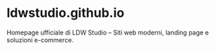 # ldwstudio.github.io
Homepage ufficiale di LDW Studio – Siti web moderni, landing page e soluzioni e-commerce.
